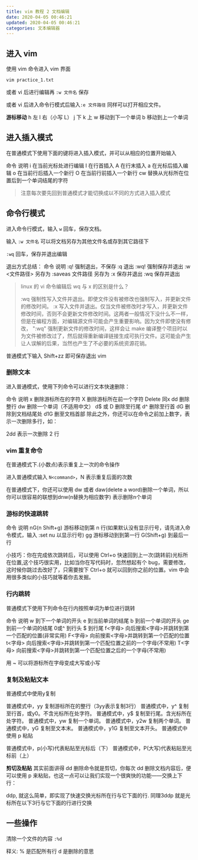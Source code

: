 ```yaml
---
title: vim 教程 2 文档编辑
date: 2020-04-05 00:46:21
updated: 2020-04-05 00:46:21
categories: 文本编辑器
---
```


## 进入 vim

使用 vim 命令进入 vim 界面

```sh
vim practice_1.txt
```

或者 vi 后进行编辑再 `:w 文件名` 保存

或者 vi 后进入命令行模式后输入`:e 文件路径` 同样可以打开相应文件。

**游标移动**
h 左
l 右（小写 L）
j 下
k 上
w 移动到下一个单词
b 移动到上一个单词

## 进入插入模式

在普通模式下使用下面的键将进入插入模式，并可以从相应的位置开始输入

命令 说明
i 在当前光标处进行编辑
I 在行首插入
A 在行末插入
a 在光标后插入编辑
o 在当前行后插入一个新行
O 在当前行前插入一个新行
cw 替换从光标所在位置后到一个单词结尾的字符

> 注意每次要先回到普通模式才能切换成以不同的方式进入插入模式

## 命令行模式

进入命令行模式，输入 `w` 回车，保存文档。

输入 `:w 文件名` 可以将文档另存为其他文件名或存到其它路径下

`:wq` 回车，保存并退出编辑

退出方式总结：
命令 说明
:q! 强制退出，不保存
:q 退出
:wq! 强制保存并退出
:w <文件路径> 另存为
:saveas 文件路径 另存为
:x 保存并退出
:wq 保存并退出

> linux 的 vi 命令编辑后 wq 与 x 的区别是什么？
>
> :wq   强制性写入文件并退出。即使文件没有被修改也强制写入，并更新文件的修改时间。
:x 写入文件并退出。仅当文件被修改时才写入，并更新文件修改时间，否则不会更新文件修改时间。这两者一般情况下没什么不一样，但是在编程方面，对编辑源文件可能会产生重要影响。因为文件即使没有修改，
":wq" 强制更新文件的修改时间，这样会让 make 编译整个项目时以为文件被修改过了，然后就得重新编译链接生成可执行文件。这可能会产生让人误解的后果，当然也产生了不必要的系统资源花销。

普通模式下输入 Shift+zz 即可保存退出 vim

### 删除文本

进入普通模式，使用下列命令可以进行文本快速删除：

命令 说明
x 删除游标所在的字符
X 删除游标所在前一个字符
Delete 同x
dd 删除整行
dw 删除一个单词（不适用中文）
d$ 或 D 删除至行尾
d^ 删除至行首
dG 删除到文档结尾处
d1G 删至文档首部
除此之外，你还可以在命令之前加上数字，表示一次删除多行，如：

2dd 表示一次删除 2 行

### vim 重复命令

在普通模式下.(小数点)表示重复上一次的命令操作

进入普通模式输入 `N<command>`，N 表示重复后面的次数

在普通模式下，你还可以使用 dw 或者 daw(delete a word)删除一个单词，所以你可以很容易的联想到dnw(n替换为相应数字) 表示删除n个单词

### 游标的快速跳转

命令 说明
nG(n Shift+g) 游标移动到第 n 行(如果默认没有显示行号，请先进入命令模式，输入 :set nu 以显示行号)
gg 游标移动到到第一行
G(Shift+g) 到最后一行

小技巧：你在完成依次跳转后，可以使用 Ctrl+o 快速回到上一次(跳转前)光标所在位置,这个技巧很实用，比如当你在写代码时，忽然想起有个 bug，需要修改，这时候你跳过去改好了，只需要按下 Ctrl+o 就可以回到你之前的位置。vim 中会用很多类似的小技巧就等着你去发掘。

### 行内跳转

普通模式下使用下列命令在行内按照单词为单位进行跳转

命令 说明
w 到下一个单词的开头
e 到当前单词的结尾
b 到前一个单词的开头
ge 到前一个单词的结尾
0或^ 到行头
$ 到行尾
f<字母> 向后搜索<字母>并跳转到第一个匹配的位置(非常实用)
F<字母> 向前搜索<字母>并跳转到第一个匹配的位置
t<字母> 向后搜索<字母>并跳转到第一个匹配位置之前的一个字母(不常用)
T<字母> 向前搜索<字母>并跳转到第一个匹配位置之后的一个字母(不常用)

用 ~ 可以将游标所在字母变成大写或小写

### 复制及粘贴文本

普通模式中使用y复制

普通模式中，yy 复制游标所在的整行（3yy表示复制3行）
普通模式中，y^ 复制至行首，或y0。不含光标所在处字符。
普通模式中，y$ 复制至行尾。含光标所在处字符。
普通模式中，yw 复制一个单词。
普通模式中，y2w 复制两个单词。
普通模式中，yG 复制至文本末。
普通模式中，y1G 复制至文本开头。
普通模式中使用 p 粘贴

普通模式中，p(小写)代表粘贴至光标后（下）
普通模式中，P(大写)代表粘贴至光标前（上）

**剪切及粘贴**
其实前面讲得 dd 删除命令就是剪切，你每次 dd 删除文档内容后，便可以使用 p 来粘贴，也这一点可以让我们实现一个很爽快的功能——交换上下行：

ddp, 就这么简单，即实现了快速交换光标所在行与它下面的行.
同理3ddp 就是光标所在以下3行与它下面的行进行交换

## 一些操作

清除一个文件的内容 `:%d`

释义:
% 是匹配所有行
d 是删除的意思
